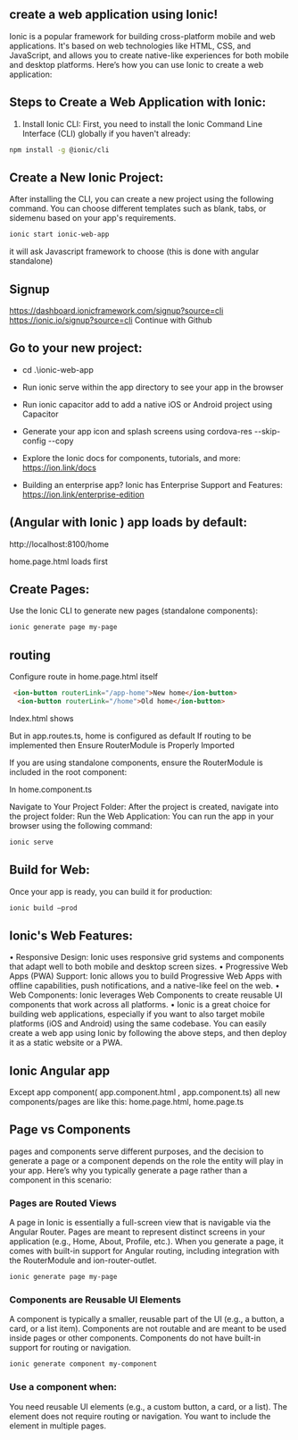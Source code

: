 ## create a web application using Ionic!
 Ionic is a popular framework for building cross-platform mobile and web applications. It's based on web technologies like HTML, CSS, and JavaScript, and allows you to create native-like experiences for both mobile and desktop platforms. Here’s how you can use Ionic to create a web application:
## Steps to Create a Web Application with Ionic:
1.	Install Ionic CLI: First, you need to install the Ionic Command Line Interface (CLI) globally if you haven't already:

```bash
npm install -g @ionic/cli
```

## Create a New Ionic Project:

 After installing the CLI, you can create a new project using the following command. You can choose different templates such as blank, tabs, or sidemenu based on your app's requirements.
```bash
ionic start ionic-web-app 
```

it will ask Javascript framework to choose (this is done with angular standalone)

## Signup
https://dashboard.ionicframework.com/signup?source=cli 
https://ionic.io/signup?source=cli
Continue with Github

## Go to your new project: 
- cd .\ionic-web-app
- Run ionic serve within the app directory to see your app in the browser
- Run ionic capacitor add to add a native iOS or Android project using Capacitor
- Generate your app icon and splash screens using cordova-res --skip-config --copy
- Explore the Ionic docs for components, tutorials, and more: https://ion.link/docs

- Building an enterprise app? Ionic has Enterprise Support and Features: https://ion.link/enterprise-edition


## (Angular with Ionic ) app loads by default: 
http://localhost:8100/home

home.page.html loads first

## Create Pages: 
Use the Ionic CLI to generate new pages (standalone components):
```bash
ionic generate page my-page
```

## routing
Configure route in home.page.html itself
```html
 <ion-button routerLink="/app-home">New home</ion-button>
  <ion-button routerLink="/home">Old home</ion-button>
```
Index.html shows <app-root>

But in app.routes.ts, home is configured as default
If routing to be implemented then
Ensure RouterModule is Properly Imported


If you are using standalone components, ensure the RouterModule is included in the root component:

In home.component.ts

Navigate to Your Project Folder: After the project is created, navigate into the project folder:
Run the Web Application: You can run the app in your browser using the following command:
```bash
ionic serve
```

## Build for Web: 
Once your app is ready, you can build it for production:
```bash
ionic build –prod
```

## Ionic's Web Features:
•	Responsive Design: Ionic uses responsive grid systems and components that adapt well to both mobile and desktop screen sizes.
•	Progressive Web Apps (PWA) Support: Ionic allows you to build Progressive Web Apps with offline capabilities, push notifications, and a native-like feel on the web.
•	Web Components: Ionic leverages Web Components to create reusable UI components that work across all platforms.
•	Ionic is a great choice for building web applications, especially if you want to also target mobile platforms (iOS and Android) using the same codebase. You can easily create a web app using Ionic by following the above steps, and then deploy it as a static website or a PWA.

## Ionic Angular app
Except app component( app.component.html , app.component.ts) all new components/pages are like this: home.page.html, home.page.ts 

## Page vs Components
pages and components serve different purposes, and the decision to generate a page or a component depends on the role the entity will play in your app. Here’s why you typically generate a page rather than a component in this scenario:

### Pages are Routed Views
A page in Ionic is essentially a full-screen view that is navigable via the Angular Router.
Pages are meant to represent distinct screens in your application (e.g., Home, About, Profile, etc.).
When you generate a page, it comes with built-in support for Angular routing, including integration with the RouterModule and ion-router-outlet.
```bash
ionic generate page my-page
```

### Components are Reusable UI Elements
A component is typically a smaller, reusable part of the UI (e.g., a button, a card, or a list item).
Components are not routable and are meant to be used inside pages or other components.
Components do not have built-in support for routing or navigation.
```bash
ionic generate component my-component
```

### Use a component when:

You need reusable UI elements (e.g., a custom button, a card, or a list).
The element does not require routing or navigation.
You want to include the element in multiple pages.

